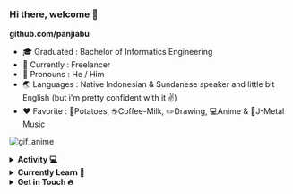 ### Hi there, welcome 👋

<!--
**panjiabu/panjiabu** is a ✨ _special_ ✨ repository because its `README.md` (this file) appears on your GitHub profile.

Here are some ideas to get you started:

- 🔭 I’m currently working on ...
- 🌱 I’m currently learning ...
- 👯 I’m looking to collaborate on ...
- 🤔 I’m looking for help with ...
- 💬 Ask me about ...
- 📫 How to reach me: ...
- 😄 Pronouns: ...
- ⚡ Fun fact: ...
-->

**github.com/panjiabu**

- 🎓  Graduated  : Bachelor of Informatics Engineering
- 🚀  Currently  : Freelancer 
- 🧙‍ Pronouns   : He / Him
- 🌏  Languages  : Native Indonesian & Sundanese speaker and little bit English (but i'm pretty confident with it ✌)
- ❤️  Favorite   : 🍟Potatoes, ☕Coffee-Milk, ✏️Drawing, 💻Anime & 🤘J-Metal Music

![gif_anime](http://media.tenor.com/images/8edc99cfb2e1b7f29c074e44e8361719/tenor.gif)

<details>
<summary><b>Activity 💻</b></summary>
<br>

![Top Langs](https://github-readme-stats.vercel.app/api/top-langs/?username=panjiabu&show_icons=true&theme=radical)

</details>

<details>
<summary><b>Currently Learn 💎</b></summary>
<br>

![Python](https://img.shields.io/badge/Python-3776AB?style=for-the-badge&logo=python&logoColor=white)
![Django](https://img.shields.io/badge/Django-092E20?style=for-the-badge&logo=django&logoColor=white)
![Node.js](https://img.shields.io/badge/Node.js-43853D?style=for-the-badge&logo=node.js&logoColor=white)
![Express.js](https://img.shields.io/badge/Express.js-404D59?style=for-the-badge&logo=express&logoColor=white)
![React.js](https://img.shields.io/badge/React-20232A?style=for-the-badge&logo=react&logoColor=61DAFB)
![CodeIgniter](https://img.shields.io/badge/Codeigniter-EF4223?style=for-the-badge&logo=codeigniter&logoColor=white)
![SASS](https://img.shields.io/badge/Sass-CC6699?style=for-the-badge&logo=sass&logoColor=white)
![MySQL](https://img.shields.io/badge/MySQL-00000F?style=for-the-badge&logo=mysql&logoColor=white)
![SQLite](https://img.shields.io/badge/SQLite-07405E?style=for-the-badge&logo=sqlite&logoColor=white)
![PostgreSQL](https://img.shields.io/badge/PostgreSQL-316192?style=for-the-badge&logo=postgresql&logoColor=white)
![mongoDB](https://img.shields.io/badge/MongoDB-4EA94B?style=for-the-badge&logo=mongodb&logoColor=white)

</details>

<details>
<summary><b>Get in Touch 🔥</b></summary>
<br>

[![LinkedIn](https://img.shields.io/badge/LinkedIn-0077B5?style=for-the-badge&logo=linkedin&logoColor=white&link=https://linkedin.com/in/panjiabujabbar)](https://linkedin.com/in/panjiabujabbar)
[![Twitter](https://img.shields.io/badge/Twitter-1DA1F2?style=for-the-badge&logo=twitter&logoColor=white&link=https://twitter.com/panjiabu)](https://twitter.com/panjiabu)
[![WhatsApp](https://img.shields.io/badge/WhatsApp-25D366?style=for-the-badge&logo=whatsapp&logoColor=white&link=https://wa.me/628558363886)](https://wa.me/628558363886)
[![Gmail](https://img.shields.io/badge/Gmail-D14836?style=for-the-badge&logo=gmail&logoColor=white&link=mailto:panjiabujabbar@gmail.com)](mailto:panjiabujabbar@gmail.com)

</details>
